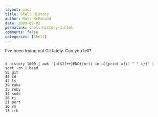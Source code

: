 ```yaml
---
layout: post
title: Shell History
author: Matt McMahand
date: 2008-09-01
permalink: shell-history-1.html
comments: false
categories: [Shell]
---
```


<p>I’ve been trying out Git lately. Can you tell?</p>

<pre><code>
$ history 1000 | awk '{a[$2]++}END{for(i in a){print a[i] " " i}}' | sort -rn | head
55 git
44 cd
42 ls
39 rake
35 ruby
34 sudo
26 ri
21 port
16 rm
13 irb
</code>
</pre>

